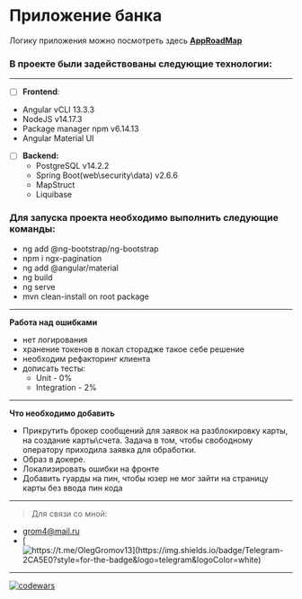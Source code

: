 # Приложение банка #

Логику приложения можно посмотреть здесь **[AppRoadMap](https://github.com/OlegGromov91/Bank/blob/main/bankApp/README.md)**

### **В проекте были задействованы следующие технологии:** ###
___
- [ ]  **Frontend**:
  - Angular vCLI 13.3.3
  - NodeJS v14.17.3
  - Package manager npm v6.14.13
  - Angular Material UI

- [ ] **Backend:**
  + PostgreSQL v14.2.2
  + Spring Boot(web\security\data) v2.6.6
  + MapStruct
  + Liquibase

### **Для запуска проекта необходимо выполнить следующие команды:** ###

- ng add @ng-bootstrap/ng-bootstrap
- npm i ngx-pagination
- ng add @angular/material
- ng build
- ng serve
- mvn clean-install on root package

---
  **Работа над ошибками**
  
* нет логирования
* хранение токенов в локал сторадже такое себе решение
* необходим рефакторинг клиента
* дописать тесты:
   - Unit - 0%
   - Integration - 2%

---
**Что необходимо добавить**

- Прикрутить брокер сообщений для заявок на разблокировку карты, на создание карты\счета. Задача в том, чтобы свободному оператору приходила заявка для обработки.
- Образ в докере.
- Локализировать ошибки на фронте
- Добавить гуарды на пин, чтобы юзер не мог зайти на страницу карты без ввода пин кода
---

> Для связи со мной:

-  grom4@mail.ru
-  [![https://t.me/OlegGromov13](https://img.shields.io/badge/Telegram-2CA5E0?style=for-the-badge&logo=telegram&logoColor=white) ](https://t.me/OlegGromov13) 
---


[![codewars](https://www.codewars.com/users/grom4/badges/micro)](https://www.codewars.com/users/grom4)


